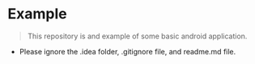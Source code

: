 # Example 
> This repository is and example of some basic android application.
* Please ignore the .idea folder, .gitignore file,  and readme.md file.

